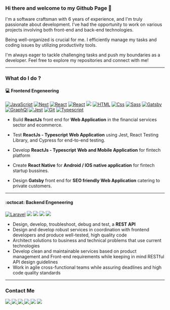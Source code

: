 ### Hi there and welcome to my Github Page 👋

I'm a software craftsman with 6 years of experience, and I'm truly passionate about development. I've had the opportunity to work on various projects involving both front-end and back-end technologies.

Being well-organized is crucial for me. I efficiently manage my tasks and coding issues by utilizing productivity tools.<br />

I'm always eager to tackle challenging tasks and push my boundaries as a developer. Feel free to explore my repositories and connect with me!

---

### What do I do ?


#### :computer: Frontend Engeneering
<p>
  <a href="https://javascript.info/">
    <img alt="JavaScript"
      src="https://img.shields.io/badge/JavaScript-F7DF1E?logo=javascript&logoColor=white&style=for-the-badge" /></a>
  <a href="https://nextjs.org/">
    <img alt="Next"
      src="https://flat.badgen.net/badge/icon/vercel?icon=vercel&label" /></a>
  <a href="https://reactjs.org/">
    <img alt="React"
      src="https://img.shields.io/badge/React-61DAFB?logo=react&logoColor=white&style=for-the-badge" /></a>
  <a href="https://reactnative.dev/">
    <img alt="React"
      src="https://img.shields.io/endpoint?logo=react&logoColor=white&style=for-the-badge&url=https%3A%2F%2Fmocki.io%2Fv1%2F93a5f111-0e53-4d8f-be4e-fcc97319ac6e" /></a>
  <a href="ttps://redux.js.org/">
    <img src="https://img.shields.io/badge/Redux-764ABC?logo=redux&logoColor=white&style=for-the-badge"></a>
  <a href=https://html.com/">
    <img alt="HTML" src="https://img.shields.io/badge/HTML-E34F26?logo=html5&logoColor=white&style=for-the-badge" /></a>
  <a href="ttps://developer.mozilla.org/en-US/docs/Web/CSS/">
    <img alt="Css" src="https://img.shields.io/badge/CSS-1572B6?logo=css3&logoColor=white&style=for-the-badge" /></a>
  <a href="https://sass-lang.com/">
    <img alt="Sass" src="https://img.shields.io/badge/Sass-CC6699?logo=sass&logoColor=white&style=for-the-badge" /></a>
  <a href="https://www.gatsbyjs.com/">
    <img alt="Gatsby"
      src="https://img.shields.io/badge/Gatsby-663399?logo=gatsby&logoColor=white&style=for-the-badge" /></a>
  <a href="https://graphql.org/">
    <img alt="GraphQl"
      src="https://img.shields.io/badge/GraphQL-E10098?logo=graphql&logoColor=white&style=for-the-badge" /><a>
      <a href="https://jestjs.io/">
        <img alt="Jest"
          src="https://img.shields.io/endpoint?logo=jest&style=for-the-badge&url=https%3A%2F%2Fmocki.io%2Fv1%2Ffc3308ad-d090-4ee4-983b-864b9b02f6cc" /></a>
      <a href="https://git-scm.com/">
        <img alt="Git"
          src="https://img.shields.io/endpoint?logo=Git&logoColor=white&style=for-the-badge&url=https%3A%2F%2Fmocki.io%2Fv1%2F3d59c37b-030a-414b-859a-337fbe66d402" /></a>
      <a href="https://www.typescriptlang.org/">
        <img alt="Typescript"
          src="https://img.shields.io/endpoint?logo=typescript&logoColor=white&style=for-the-badge&url=https%3A%2F%2Fmocki.io%2Fv1%2F808da524-acdb-4153-b249-c441a96e666b" /><a>

</p>


- Build **ReactJs** front end for <b>Web Application</b> in the financial services sector and ecommerce.

- Test **ReactJs - Typescript** <b>Web Application</b> using Jest, React Testing Library, and Cypress for end-to-end testing.

- Develop **ReactJs - Typescript** <b>Web and Mobile Application</b> for fintech platform

- Create **React Native** for <b>Android / IOS native application</b> for fintech startup bussines.

- Design **Gatsby** front end for <b>SEO friendly Web Application</b> catering to private customers.

---

#### :octocat: Backend Engeneering
<p>
  <a href="https://laravel.com/">
    <img alt="Laravel"
      src="https://img.shields.io/endpoint?logo=laravel&logoColor=white&style=for-the-badge&url=https%3A%2F%2Fmocki.io%2Fv1%2Fd3a17d1c-8ac7-4cb3-852b-b2d68caaafde" /></a>
  <a href="https://www.nginx.com/">
    <img src="https://img.shields.io/badge/Nginx-269539?logo=nginx&logoColor=white&style=for-the-badge"></a>
  <a href="https://www.mysql.com/">
    <img src="https://img.shields.io/badge/MySQL-4479A1?logo=mysql&logoColor=white&style=for-the-badge"></a>
  <a href="https://nodejs.org/en/">
    <img
      src="https://img.shields.io/endpoint?logo=node-dot-js&logoColor=white&style=for-the-badge&url=https%3A%2F%2Fmocki.io%2Fv1%2F44493678-2e1d-4797-9a5a-fa4fd81f735d"><a />
    <a href="https://www.mongodb.com/">
      <img
        src="https://img.shields.io/endpoint?logo=mongodb&logoColor=white&style=for-the-badge&url=https%3A%2F%2Fmocki.io%2Fv1%2Fd67b7402-338e-4d03-b7fe-bae70f218f62"><a>
</p>

- Design, develop, troubleshoot, debug and test, a **REST API**
- Design and develop robust services in coordination with frontend developers and produce well-tested, high quality code
- Architect solutions to business and technical problems that use current technologies
- Develop clean and maintainable services based on product management and Front-end requirements while keeping in mind
RESTful API design guidelines
- Work in agile cross-functional teams while assuring deadlines and high code quality standards

---



### Contact Me


<p>
  <a href="https://www.linkedin.com/in/sajjad-taghilou/">
    <img src="https://img.shields.io/badge/LinkedIn-0077B5?style=for-the-badge&logo=linkedin&logoColor=white">
  </a>
  <a href="mailto:sajjad.taghilou@outlook.com"><img
      src="https://img.shields.io/endpoint?logo=microsoft%20outlook&logoColor=whithe&style=for-the-badge&url=https%3A%2F%2Fmocki.io%2Fv1%2F6537d09c-f561-4652-8838-3420b6c931fd">
  </a>
  <a href="https://stackoverflow.com/users/8888746/sajjad-taghilou">
    <img src="https://img.shields.io/badge/stackoverflow-FE7A16?style=for-the-badge&logo=stackoverflow&logoColor=white">
  </a>
  <a href="https://sajjadtaghilou.medium.com/">
    <img
      src="https://img.shields.io/endpoint?logo=medium&logoColor=white&style=for-the-badge&url=https%3A%2F%2Fmocki.io%2Fv1%2F314068b5-5f44-4949-9f20-ced43a65bc9e">
  </a>
  <a href="https://twitter.com/SajjadTaghilou"><img
      src="https://img.shields.io/endpoint?logo=twitter&logoColor=white&style=for-the-badge&url=https%3A%2F%2Fmocki.io%2Fv1%2Feddd4c8c-dc13-4d95-9b82-b51c8c64bd6b"></a>
  <a href="https://dev.to/sajjadtaghilou"><img
      src="https://img.shields.io/endpoint?logo=dev-dot-to&logoColor=white&style=for-the-badge&url=https%3A%2F%2Fmocki.io%2Fv1%2F5aaa46ba-e5a5-4c6f-990c-1737bbf2133c"></a>
</p>
